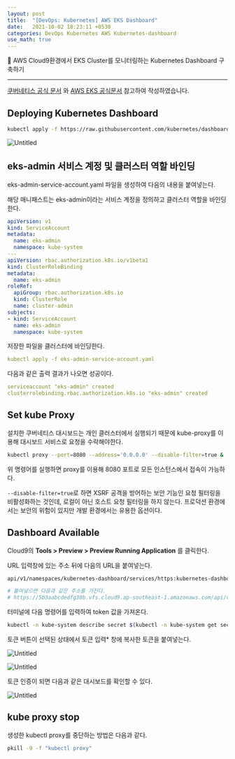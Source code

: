 ```yaml
---
layout: post
title:  "[DevOps: Kubernetes] AWS EKS Dashboard"
date:   2021-10-02 18:23:11 +0530
categories: DevOps Kubernetes AWS Kubernetes-dashboard
use_math: true
---
```

🌌 AWS Cloud9환경에서 EKS Cluster를 모니터링하는 Kubernetes Dashboard 구축하기

_____________________________________



[쿠버네티스 공식 문서](https://kubernetes.io/docs/tasks/access-application-cluster/web-ui-dashboard/) 와 [AWS EKS 공식문서](https://docs.aws.amazon.com/ko_kr/eks/latest/userguide/dashboard-tutorial.html) 참고하여 작성하였습니다.

## Deploying Kubernetes Dashboard

```bash
kubectl apply -f https://raw.githubusercontent.com/kubernetes/dashboard/v2.3.1/aio/deploy/recommended.yaml
```

![Untitled](https://user-images.githubusercontent.com/59910975/142179557-817e8059-4fdf-4bc4-a7e6-787d7c54ad38.png)

## eks-admin 서비스 계정 및 클러스터 역할 바인딩

eks-admin-service-account.yaml 파일을 생성하여 다음의 내용을 붙여넣는다.

해당 매니패스트는 eks-admin이라는 서비스 계정을 정의하고 클러스터 역할을 바인딩한다.

```yaml
apiVersion: v1
kind: ServiceAccount
metadata:
  name: eks-admin
  namespace: kube-system
---
apiVersion: rbac.authorization.k8s.io/v1beta1
kind: ClusterRoleBinding
metadata:
  name: eks-admin
roleRef:
  apiGroup: rbac.authorization.k8s.io
  kind: ClusterRole
  name: cluster-admin
subjects:
- kind: ServiceAccount
  name: eks-admin
  namespace: kube-system
```

저장한 파일을 클러스터에 바인딩한다.

```yaml
kubectl apply -f eks-admin-service-account.yaml
```

다음과 같은 출력 결과가 나오면 성공이다.

```yaml
serviceaccount "eks-admin" created
clusterrolebinding.rbac.authorization.k8s.io "eks-admin" created
```

## Set kube Proxy

설치한 쿠버네티스 대시보드는 개인 클러스터에서 실행되기 때문에 kube-proxy를 이용해 대시보드 서비스로 요청을 수락해야한다.

```bash
kubectl proxy --port=8080 --address='0.0.0.0' --disable-filter=true &
```

위 명령어를 실행하면 proxy를 이용해 8080 포트로 모든 인스턴스에서 접속이 가능하다. 

`--disable-filter=true`로 하면 XSRF 공격을 방어하는 보안 기능인 요청 필터링을 비활성화하는 것인데, 로컬이 아닌 호스트 요청 필터링을 하지 않는다. 프로덕션 환경에서는 보안의 위험이 있지만 개발 환경에서는 유용한 옵션이다.

## Dashboard Available

Cloud9의 **Tools > Preview > Preview Running Application** 를 클릭한다.

URL 입력창에 있는 주소 뒤에 다음의 URL을 붙여넣는다.

```bash
api/v1/namespaces/kubernetes-dashboard/services/https:kubernetes-dashboard:/proxy/#!/login

# 붙여넣으면 다음과 같은 주소를 가진다. 
# https://5b3aabcdedfg38b.vfs.cloud9.ap-southeast-1.amazonaws.com/api/v1/namespaces/kubernetes-dashboard/services/https:kubernetes-dashboard:/proxy/#!/login
```

터미널에 다음 명령어를 입력하여 token 값을 가져온다.

```bash
kubectl -n kube-system describe secret $(kubectl -n kube-system get secret | grep eks-admin | awk '{print $1}')
```

토큰 버튼이 선택된 상태에서 토큰 입력* 창에 복사한 토큰을 붙여넣는다.

![Untitled](https://user-images.githubusercontent.com/59910975/142179547-cad58186-f640-4630-a7cd-c3f0491648fa.png)

![Untitled](https://user-images.githubusercontent.com/59910975/142179550-d7020e50-c575-4d2c-940d-b04bba0080f9.png)

토큰 인증이 되면 다음과 같은 대시보드를 확인할 수 있다.

![Untitled](https://user-images.githubusercontent.com/59910975/142179554-a3eab25a-49d1-472d-9abd-7e4c9bf89f70.png)

## kube proxy stop

생성한 kubectl proxy를 중단하는 방법은 다음과 같다.

```bash
pkill -9 -f "kubectl proxy"
```